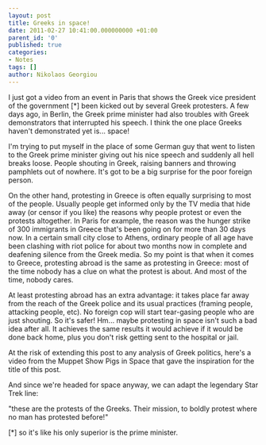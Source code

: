 ```yaml
---
layout: post
title: Greeks in space!
date: 2011-02-27 10:41:00.000000000 +01:00
parent_id: '0'
published: true
categories:
- Notes
tags: []
author: Nikolaos Georgiou
---
```


I just got a video from an event in Paris that shows the Greek vice president of the government [*] been kicked out by several Greek protesters. A few days ago, in Berlin, the Greek prime minister had also troubles with Greek demonstrators that interrupted his speech. I think the one place Greeks haven't demonstrated yet is... space!

I'm trying to put myself in the place of some German guy that went to listen to the Greek prime minister giving out his nice speech and suddenly all hell breaks loose. People shouting in Greek, raising banners and throwing pamphlets out of nowhere. It's got to be a big surprise for the poor foreign person.

On the other hand, protesting in Greece is often equally surprising to most of the people. Usually people get informed only by the TV media that hide away (or censor if you like) the reasons why people protest or even the protests altogether. In Paris for example, the reason was the hunger strike of 300 immigrants in Greece that's been going on for more than 30 days now. In a certain small city close to Athens, ordinary people of all age have been clashing with riot police for about two months now in complete and deafening silence from the Greek media. So my point is that when it comes to Greece, protesting abroad is the same as protesting in Greece: most of the time nobody has a clue on what the protest is about. And most of the time, nobody cares.

At least protesting abroad has an extra advantage: it takes place far away from the reach of the Greek police and its usual practices (framing people, attacking people, etc). No foreign cop will start tear-gasing people who are just shouting. So it's safer! Hm... maybe protesting in space isn't such a bad idea after all. It achieves the same results it would achieve if it would be done back home, plus you don't risk getting sent to the hospital or jail.

At the risk of extending this post to any analysis of Greek politics, here's a video from the Muppet Show Pigs in Space that gave the inspiration for the title of this post.

And since we're headed for space anyway, we can adapt the legendary Star Trek line:

"these are the protests of the Greeks. Their mission, to boldly protest where no man has protested before!"

[*] so it's like his only superior is the prime minister.

